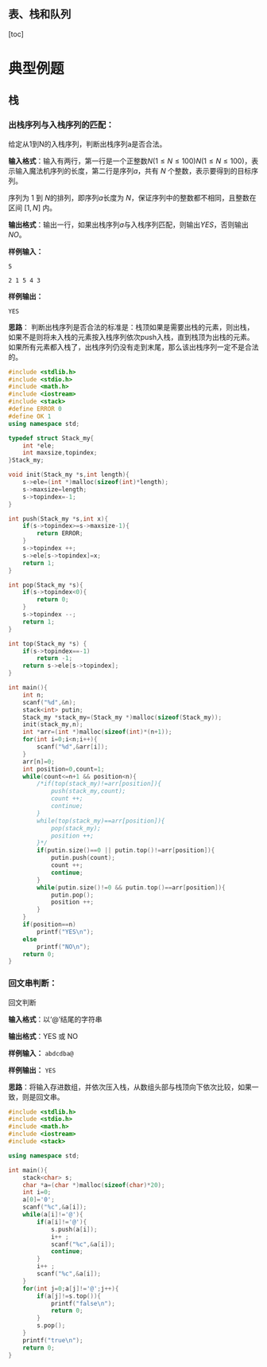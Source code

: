 ## 表、栈和队列
[toc]
# 典型例题
## 栈
### 出栈序列与入栈序列的匹配：
给定从1到N的入栈序列，判断出栈序列a是否合法。

**输入格式**：输入有两行，第一行是一个正整数$N (1 \leq N \leq 100)N(1≤N≤100)$，表示输入魔法机序列的长度，第二行是序列$a$，共有 $N$ 个整数，表示要得到的目标序列。

序列为 $1$ 到 $N$的排列，即序列$a$长度为 $N$，保证序列中的整数都不相同，且整数在区间 $[1, N]$ 内。

**输出格式**：输出一行，如果出栈序列$a$与入栈序列匹配，则输出$YES$，否则输出$NO$。

**样例输入：**

`5 `

`2 1 5 4 3`

**样例输出：**

`YES`

**思路**：
判断出栈序列是否合法的标准是：栈顶如果是需要出栈的元素，则出栈，如果不是则将未入栈的元素按入栈序列依次push入栈，直到栈顶为出栈的元素。如果所有元素都入栈了，出栈序列仍没有走到末尾，那么该出栈序列一定不是合法的。

```cpp
#include <stdlib.h>
#include <stdio.h>
#include <math.h>
#include <iostream>
#include <stack>
#define ERROR 0
#define OK 1
using namespace std;

typedef struct Stack_my{
    int *ele;
    int maxsize,topindex;
}Stack_my;

void init(Stack_my *s,int length){
    s->ele=(int *)malloc(sizeof(int)*length);
    s->maxsize=length;
    s->topindex=-1;
}

int push(Stack_my *s,int x){
    if(s->topindex>=s->maxsize-1){
        return ERROR;
    }
    s->topindex ++;
    s->ele[s->topindex]=x;
    return 1;
}

int pop(Stack_my *s){
    if(s->topindex<0){
        return 0;
    }
    s->topindex --;
    return 1;
}

int top(Stack_my *s) {
    if(s->topindex==-1)
        return -1;
    return s->ele[s->topindex];
}

int main(){
    int n;
    scanf("%d",&n);
    stack<int> putin;
    Stack_my *stack_my=(Stack_my *)malloc(sizeof(Stack_my));
    init(stack_my,n);
    int *arr=(int *)malloc(sizeof(int)*(n+1));
    for(int i=0;i<n;i++){
        scanf("%d",&arr[i]);
    }
    arr[n]=0;
    int position=0,count=1;
    while(count<=n+1 && position<n){
        /*if(top(stack_my)!=arr[position]){
            push(stack_my,count);
            count ++;
            continue;
        }
        while(top(stack_my)==arr[position]){
            pop(stack_my);
            position ++;
        }*/
        if(putin.size()==0 || putin.top()!=arr[position]){
            putin.push(count);
            count ++;
            continue;
        }
        while(putin.size()!=0 && putin.top()==arr[position]){
            putin.pop();
            position ++;
        }
    }
    if(position==n)
        printf("YES\n");
    else
        printf("NO\n");
    return 0;
}
```
### 回文串判断：
回文判断

**输入格式**：以‘@’结尾的字符串

**输出格式**：YES 或 NO

**样例输入：**
`abdcdba@`

**样例输出：**
`YES`

**思路**：将输入存进数组，并依次压入栈，从数组头部与栈顶向下依次比较，如果一致，则是回文串。

```cpp
#include <stdlib.h>
#include <stdio.h>
#include <math.h>
#include <iostream>
#include <stack>

using namespace std;

int main(){
    stack<char> s;
    char *a=(char *)malloc(sizeof(char)*20);
    int i=0;
    a[0]='0';
    scanf("%c",&a[i]);
    while(a[i]!='@'){
        if(a[i]!='@'){
            s.push(a[i]);
            i++ ;
            scanf("%c",&a[i]);
            continue;
        }
        i++ ;
        scanf("%c",&a[i]);
    }
    for(int j=0;a[j]!='@';j++){
        if(a[j]!=s.top()){
            printf("false\n");
            return 0;
        }
        s.pop();
    }
    printf("true\n");
    return 0;
}

```
